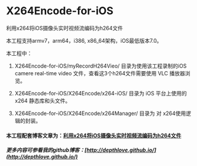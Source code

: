 # X264Encode-for-iOS
利用x264将iOS摄像头实时视频流编码为h264文件

本工程支持armv7，arm64，i386, x86_64架构，iOS最低版本7.0。

本工程中：

1. X264Encode-for-iOS/myRecordH264Vieo/ 目录为使用该工程录制的iOS camere real-time video 文件，查看这3个h264文件需要使用 VLC 播放器浏览。

2. X264Encode-for-iOS/X264Encode/x264-iOS/ 目录为 iOS 平台上使用的 x264 静态库和头文件。

3. X264Encode-for-iOS/X264Encode/x264Manager/ 目录为 对 x264使用逻辑的封装。

#### 本工程配套博客文章为：[利用x264将iOS摄像头实时视频流编码为h264文件](http://depthlove.github.io/2015/09/17/use-x264-encode-iOS-camera-video-to-h264/)

##### 更多内容可参看我的github博客：[http://depthlove.github.io/](http://depthlove.github.io/)


